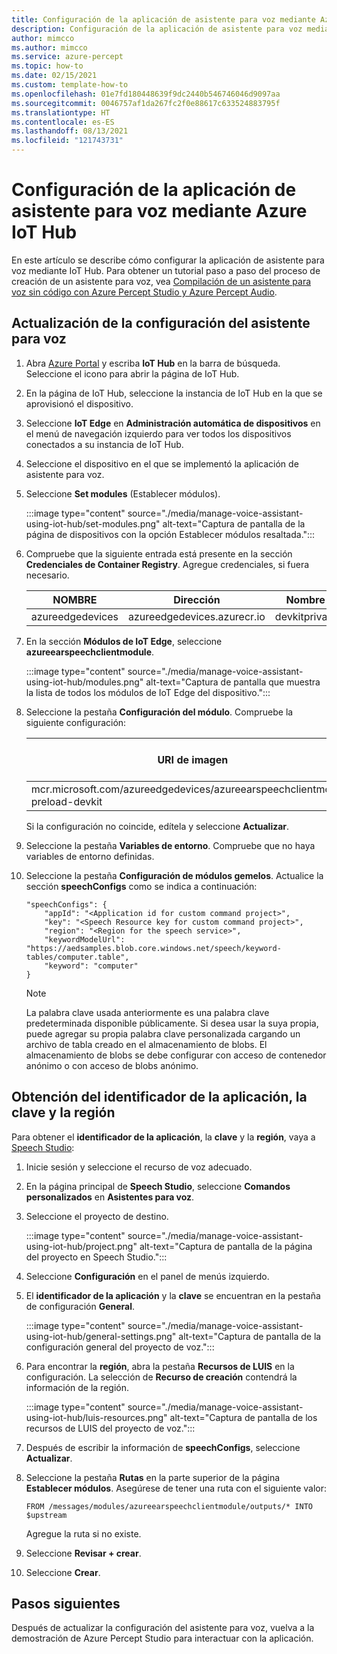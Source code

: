 ```yaml
---
title: Configuración de la aplicación de asistente para voz mediante Azure IoT Hub
description: Configuración de la aplicación de asistente para voz mediante Azure IoT Hub
author: mimcco
ms.author: mimcco
ms.service: azure-percept
ms.topic: how-to
ms.date: 02/15/2021
ms.custom: template-how-to
ms.openlocfilehash: 01e7fd180448639f9dc2440b546746046d9097aa
ms.sourcegitcommit: 0046757af1da267fc2f0e88617c633524883795f
ms.translationtype: HT
ms.contentlocale: es-ES
ms.lasthandoff: 08/13/2021
ms.locfileid: "121743731"
---
```

# <a name="configure-your-voice-assistant-application-using-azure-iot-hub"></a>Configuración de la aplicación de asistente para voz mediante Azure IoT Hub

En este artículo se describe cómo configurar la aplicación de asistente para voz mediante IoT Hub. Para obtener un tutorial paso a paso del proceso de creación de un asistente para voz, vea [Compilación de un asistente para voz sin código con Azure Percept Studio y Azure Percept Audio](./tutorial-no-code-speech.md).

## <a name="update-your-voice-assistant-configuration"></a>Actualización de la configuración del asistente para voz

1. Abra [Azure Portal](https://portal.azure.com) y escriba **IoT Hub** en la barra de búsqueda. Seleccione el icono para abrir la página de IoT Hub.

1. En la página de IoT Hub, seleccione la instancia de IoT Hub en la que se aprovisionó el dispositivo.

1. Seleccione **IoT Edge** en **Administración automática de dispositivos** en el menú de navegación izquierdo para ver todos los dispositivos conectados a su instancia de IoT Hub.

1. Seleccione el dispositivo en el que se implementó la aplicación de asistente para voz.

1. Seleccione **Set modules** (Establecer módulos).

    :::image type="content" source="./media/manage-voice-assistant-using-iot-hub/set-modules.png" alt-text="Captura de pantalla de la página de dispositivos con la opción Establecer módulos resaltada.":::

1. Compruebe que la siguiente entrada está presente en la sección **Credenciales de Container Registry**. Agregue credenciales, si fuera necesario.

    |NOMBRE|Dirección|Nombre de usuario|Contraseña|
    |----|-------|--------|--------|
    |azureedgedevices|azureedgedevices.azurecr.io|devkitprivatepreviewpull|

1. En la sección **Módulos de IoT Edge**, seleccione **azureearspeechclientmodule**.

    :::image type="content" source="./media/manage-voice-assistant-using-iot-hub/modules.png" alt-text="Captura de pantalla que muestra la lista de todos los módulos de IoT Edge del dispositivo.":::

1. Seleccione la pestaña **Configuración del módulo**. Compruebe la siguiente configuración:

    URI de imagen|Directiva de reinicio|Estado deseado
    ---------|--------------|--------------
    mcr.microsoft.com/azureedgedevices/azureearspeechclientmodule: preload-devkit|Siempre|en ejecución

    Si la configuración no coincide, edítela y seleccione **Actualizar**.

1. Seleccione la pestaña **Variables de entorno**. Compruebe que no haya variables de entorno definidas.

1. Seleccione la pestaña **Configuración de módulos gemelos**. Actualice la sección **speechConfigs** como se indica a continuación:

    ```
    "speechConfigs": {
        "appId": "<Application id for custom command project>",
        "key": "<Speech Resource key for custom command project>",
        "region": "<Region for the speech service>",
        "keywordModelUrl": "https://aedsamples.blob.core.windows.net/speech/keyword-tables/computer.table",
        "keyword": "computer"
    }
    ```

    > [!NOTE]
    > La palabra clave usada anteriormente es una palabra clave predeterminada disponible públicamente. Si desea usar la suya propia, puede agregar su propia palabra clave personalizada cargando un archivo de tabla creado en el almacenamiento de blobs. El almacenamiento de blobs se debe configurar con acceso de contenedor anónimo o con acceso de blobs anónimo.

## <a name="how-to-find-out-appid-key-and-region"></a>Obtención del identificador de la aplicación, la clave y la región

Para obtener el **identificador de la aplicación**, la **clave** y la **región**, vaya a [Speech Studio](https://speech.microsoft.com/):

1. Inicie sesión y seleccione el recurso de voz adecuado.
1. En la página principal de **Speech Studio**, seleccione **Comandos personalizados** en **Asistentes para voz**.
1. Seleccione el proyecto de destino.

    :::image type="content" source="./media/manage-voice-assistant-using-iot-hub/project.png" alt-text="Captura de pantalla de la página del proyecto en Speech Studio.":::

1. Seleccione **Configuración** en el panel de menús izquierdo.
1. El **identificador de la aplicación** y la **clave** se encuentran en la pestaña de configuración **General**.

    :::image type="content" source="./media/manage-voice-assistant-using-iot-hub/general-settings.png" alt-text="Captura de pantalla de la configuración general del proyecto de voz.":::

1. Para encontrar la **región**, abra la pestaña **Recursos de LUIS** en la configuración. La selección de **Recurso de creación** contendrá la información de la región.

    :::image type="content" source="./media/manage-voice-assistant-using-iot-hub/luis-resources.png" alt-text="Captura de pantalla de los recursos de LUIS del proyecto de voz.":::

1. Después de escribir la información de **speechConfigs**, seleccione **Actualizar**.

1. Seleccione la pestaña **Rutas** en la parte superior de la página **Establecer módulos**. Asegúrese de tener una ruta con el siguiente valor:

    ```
    FROM /messages/modules/azureearspeechclientmodule/outputs/* INTO $upstream
    ```

    Agregue la ruta si no existe.

1. Seleccione **Revisar + crear**.

1. Seleccione **Crear**.


## <a name="next-steps"></a>Pasos siguientes

Después de actualizar la configuración del asistente para voz, vuelva a la demostración de Azure Percept Studio para interactuar con la aplicación.

